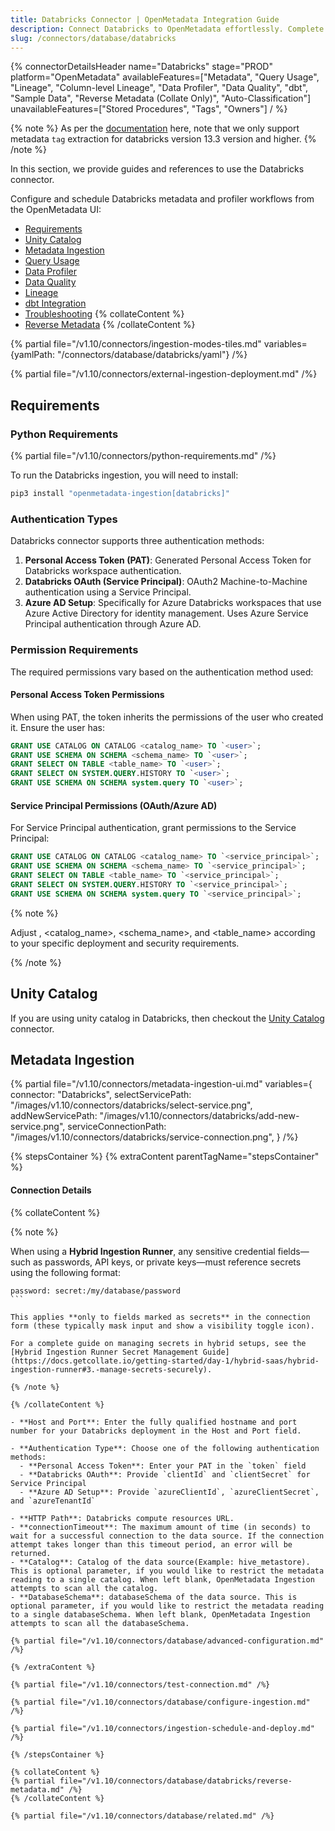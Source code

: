 ```yaml
---
title: Databricks Connector | OpenMetadata Integration Guide
description: Connect Databricks to OpenMetadata effortlessly. Complete setup guide, configuration steps, and metadata extraction for your data lakehouse platform.
slug: /connectors/database/databricks
---
```


{% connectorDetailsHeader
name="Databricks"
stage="PROD"
platform="OpenMetadata"
availableFeatures=["Metadata", "Query Usage", "Lineage", "Column-level Lineage", "Data Profiler", "Data Quality", "dbt", "Sample Data", "Reverse Metadata (Collate Only)", "Auto-Classification"]
unavailableFeatures=["Stored Procedures", "Tags", "Owners"]
/ %}

{% note %}
As per the [documentation](https://docs.databricks.com/en/data-governance/unity-catalog/tags.html#manage-tags-with-sql-commands) here, note that we only support metadata `tag` extraction for databricks version 13.3 version and higher.
{% /note %}


In this section, we provide guides and references to use the Databricks connector.

Configure and schedule Databricks metadata and profiler workflows from the OpenMetadata UI:

- [Requirements](#requirements)
- [Unity Catalog](#unity-catalog)
- [Metadata Ingestion](#metadata-ingestion)
- [Query Usage](/connectors/ingestion/workflows/usage)
- [Data Profiler](/how-to-guides/data-quality-observability/profiler/workflow)
- [Data Quality](/how-to-guides/data-quality-observability/quality)
- [Lineage](/how-to-guides/data-lineage/workflow)
- [dbt Integration](/connectors/ingestion/workflows/dbt)
- [Troubleshooting](/connectors/database/databricks/troubleshooting)
{% collateContent %}
- [Reverse Metadata](#reverse-metadata)
{% /collateContent %}

{% partial file="/v1.10/connectors/ingestion-modes-tiles.md" variables={yamlPath: "/connectors/database/databricks/yaml"} /%}

{% partial file="/v1.10/connectors/external-ingestion-deployment.md" /%}

## Requirements

### Python Requirements

{% partial file="/v1.10/connectors/python-requirements.md" /%}

To run the Databricks ingestion, you will need to install:

```bash
pip3 install "openmetadata-ingestion[databricks]"
```

### Authentication Types

Databricks connector supports three authentication methods:

1. **Personal Access Token (PAT)**: Generated Personal Access Token for Databricks workspace authentication.
2. **Databricks OAuth (Service Principal)**: OAuth2 Machine-to-Machine authentication using a Service Principal.
3. **Azure AD Setup**: Specifically for Azure Databricks workspaces that use Azure Active Directory for identity management. Uses Azure Service Principal authentication through Azure AD.

### Permission Requirements

The required permissions vary based on the authentication method used:

#### Personal Access Token Permissions

When using PAT, the token inherits the permissions of the user who created it. Ensure the user has:

```sql
GRANT USE CATALOG ON CATALOG <catalog_name> TO `<user>`;
GRANT USE SCHEMA ON SCHEMA <schema_name> TO `<user>`;
GRANT SELECT ON TABLE <table_name> TO `<user>`;
GRANT SELECT ON SYSTEM.QUERY.HISTORY TO `<user>`;
GRANT USE SCHEMA ON SCHEMA system.query TO `<user>`;
```

#### Service Principal Permissions (OAuth/Azure AD)

For Service Principal authentication, grant permissions to the Service Principal:

```sql
GRANT USE CATALOG ON CATALOG <catalog_name> TO `<service_principal>`;
GRANT USE SCHEMA ON SCHEMA <schema_name> TO `<service_principal>`;
GRANT SELECT ON TABLE <table_name> TO `<service_principal>`;
GRANT SELECT ON SYSTEM.QUERY.HISTORY TO `<service_principal>`;
GRANT USE SCHEMA ON SCHEMA system.query TO `<service_principal>`;
```

{% note %}

Adjust <user>, <catalog_name>, <schema_name>, and <table_name> according to your specific deployment and security requirements.

{% /note %}

## Unity Catalog

If you are using unity catalog in Databricks, then checkout the [Unity Catalog](/connectors/database/unity-catalog) connector.

## Metadata Ingestion

{% partial 
  file="/v1.10/connectors/metadata-ingestion-ui.md" 
  variables={
    connector: "Databricks", 
    selectServicePath: "/images/v1.10/connectors/databricks/select-service.png",
    addNewServicePath: "/images/v1.10/connectors/databricks/add-new-service.png",
    serviceConnectionPath: "/images/v1.10/connectors/databricks/service-connection.png",
} 
/%}

{% stepsContainer %}
{% extraContent parentTagName="stepsContainer" %}

#### Connection Details

{% collateContent %}

{% note %} 

When using a **Hybrid Ingestion Runner**, any sensitive credential fields—such as passwords, API keys, or private keys—must reference secrets using the following format: 

```
password: secret:/my/database/password
``` 

This applies **only to fields marked as secrets** in the connection form (these typically mask input and show a visibility toggle icon). 

For a complete guide on managing secrets in hybrid setups, see the [Hybrid Ingestion Runner Secret Management Guide](https://docs.getcollate.io/getting-started/day-1/hybrid-saas/hybrid-ingestion-runner#3.-manage-secrets-securely).

{% /note %}

{% /collateContent %}

- **Host and Port**: Enter the fully qualified hostname and port number for your Databricks deployment in the Host and Port field.

- **Authentication Type**: Choose one of the following authentication methods:
  - **Personal Access Token**: Enter your PAT in the `token` field
  - **Databricks OAuth**: Provide `clientId` and `clientSecret` for Service Principal
  - **Azure AD Setup**: Provide `azureClientId`, `azureClientSecret`, and `azureTenantId`

- **HTTP Path**: Databricks compute resources URL.
- **connectionTimeout**: The maximum amount of time (in seconds) to wait for a successful connection to the data source. If the connection attempt takes longer than this timeout period, an error will be returned.
- **Catalog**: Catalog of the data source(Example: hive_metastore). This is optional parameter, if you would like to restrict the metadata reading to a single catalog. When left blank, OpenMetadata Ingestion attempts to scan all the catalog.
- **DatabaseSchema**: databaseSchema of the data source. This is optional parameter, if you would like to restrict the metadata reading to a single databaseSchema. When left blank, OpenMetadata Ingestion attempts to scan all the databaseSchema.

{% partial file="/v1.10/connectors/database/advanced-configuration.md" /%}

{% /extraContent %}

{% partial file="/v1.10/connectors/test-connection.md" /%}

{% partial file="/v1.10/connectors/database/configure-ingestion.md" /%}

{% partial file="/v1.10/connectors/ingestion-schedule-and-deploy.md" /%}

{% /stepsContainer %}

{% collateContent %}
{% partial file="/v1.10/connectors/database/databricks/reverse-metadata.md" /%}
{% /collateContent %}

{% partial file="/v1.10/connectors/database/related.md" /%}
